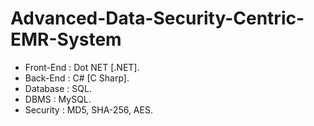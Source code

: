 # Advanced-Data-Security-Centric-EMR-System
* Front-End : Dot NET [.NET].
* Back-End : C# [C Sharp].
* Database : SQL.
* DBMS : MySQL.
* Security : MD5, SHA-256, AES.
